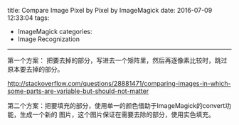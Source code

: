 title: Compare Image Pixel by Pixel by ImageMagick
date: 2016-07-09 12:33:04
tags:
- ImageMagick
categories:
- Image Recognization
---

第一个方案： 把要去掉的部分，写进去一个矩阵里，然后再逐像素比较时，跳过原本要去掉的部分。

<http://stackoverflow.com/questions/28881471/comparing-images-in-which-some-parts-are-variable-but-should-not-matter>


第二个方案：把要填充的部分，使用单一的颜色借助于ImageMagick的convert功能，生成一个新的
图片，这个图片保证在需要去除的部分，使用实色填充。
